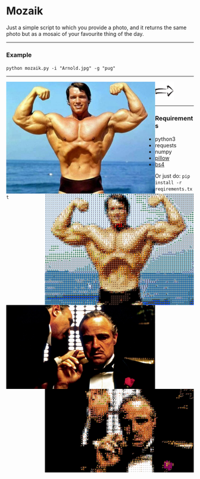 # Mozaik

Just a simple script to which you provide a photo, and it returns the same photo but as a mosaic of your favourite thing of the day.

------

### Example
`python mozaik.py -i "Arnold.jpg" -g "pug"`

------
<!-- 

<img src="original_images/Arnold2.jpg" alt="Arnold" width=40% align='left'/> 
<img src="example_images/right_arrow.svg" alt="ra" width=5% align='center'/> 
<img src="example_images/Arnold2_mozaikd.jpg" alt="Arnold_mozaik" width=55% align='right'/> 


<img src="original_images/Godfather.jpg" alt="Arnold" width=40% align='left'/> 
<img src="example_images/right_arrow.svg" alt="ra" width=5% align='center'/>  
<img src="example_images/Godfather_mozaikd.jpg" alt="Arnold_mozaik" width=55% align='right'/> 
 -->


<img src="original_images/Arnold2.jpg" alt="Arnold" width="400" align='left'/> 
<img src="example_images/right_arrow.svg" alt="ra" width="50" align='center'/> 
<img src="example_images/Arnold2_mozaikd.jpg" alt="Arnold_mozaik" width="400" align='right'/> 




<img src="original_images/Godfather.jpg" alt="Arnold" width="400" align='left'/> 
<!-- <img src="example_images/right_arrow.svg" alt="ra" width=5% align='center'/>  -->
<img src="example_images/Godfather_mozaikd.jpg" alt="Arnold_mozaik" width="400" align='right'/> 


------

### Requirements
- python3
- requests
- numpy
- [pillow](https://pillow.readthedocs.io/en/latest/)
- [bs4](https://www.crummy.com/software/BeautifulSoup/bs4/doc/)

Or just do:
`pip install -r reqirements.txt`
